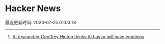 # Hacker News

最近更新时间: 2023-07-25 01:03:18

--- 
1. [AI researcher Geoffrey Hinton thinks AI has or will have emotions](https://the-decoder.com/ai-researcher-geoffrey-hinton-thinks-ai-has-or-will-have-emotions/) 
